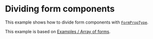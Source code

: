 # Dividing form components
This example shows how to divide form components with [`FormPropType`](/types/FormPropType).

<StackBlitz repo-path="mascii/vue-yup-form/tree/main/examples/dividing-form-components" />

This example is based on [Examples / Array of forms](/examples/array-of-forms).
